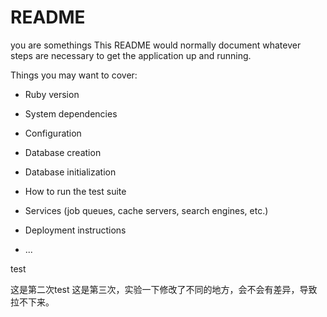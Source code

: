 # README
you are somethings
This README would normally document whatever steps are necessary to get the
application up and running.

Things you may want to cover:

* Ruby version

* System dependencies

* Configuration

* Database creation

* Database initialization

* How to run the test suite

* Services (job queues, cache servers, search engines, etc.)

* Deployment instructions

* ...

test

这是第二次test
这是第三次，实验一下修改了不同的地方，会不会有差异，导致拉不下来。
